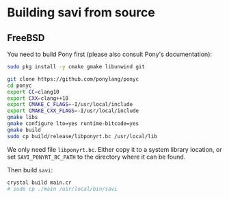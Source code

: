 # Building savi from source

## FreeBSD

You need to build Pony first (please also consult Pony's documentation):

```sh
sudo pkg install -y cmake gmake libunwind git

git clone https://github.com/ponylang/ponyc
cd ponyc
export CC=clang10
export CXX=clang++10
export CMAKE_C_FLAGS=-I/usr/local/include
export CMAKE_CXX_FLAGS=-I/usr/local/include
gmake libs
gmake configure lto=yes runtime-bitcode=yes
gmake build
sudo cp build/release/libponyrt.bc /usr/local/lib
```

We only need file `libponyrt.bc`. Either copy it to a system library location,
or set `SAVI_PONYRT_BC_PATH` to the directory where it can be found.

Then build `savi`:

```sh
crystal build main.cr
# sudo cp ./main /usr/local/bin/savi
```
